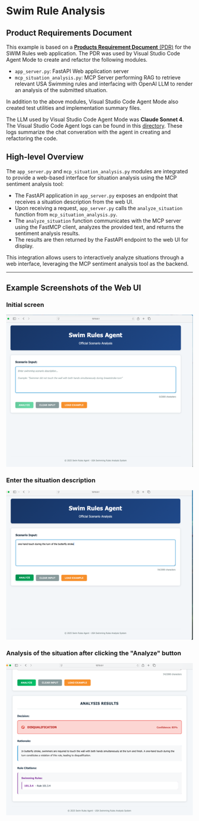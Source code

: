 # Swim Rule Analysis

## Product Requirements Document
This example is based on a [**Products Requirement Document** (PDR)](./product_requirements_doc.md) for the SWIM Rules web application.  The PDR was used by Visual Studio Code Agent Mode to create and refactor the following modules.
* `app_server.py`:  FastAPI Web application server
* `mcp_situation_analysis.py`:  MCP Server performing RAG to retrieve relevant USA Swimming rules and interfacing with OpenAI LLM to render an analysis of the submitted situation.

In addition to the above modules, Visual Studio Code Agent Mode also created test utilities and implementation summary files.

The LLM used by Visual Studio Code Agent Mode was **Claude Sonnet 4**.  The Visual Studio Code Agent logs can be found in this [directory](./vsc_agent_logs). These logs summarize the chat converation with the agent in creating and refactoring the code. 


## High-level Overview

The `app_server.py` and `mcp_situation_analysis.py` modules are integrated to provide a web-based interface for situation analysis using the MCP sentiment analysis tool:

- The FastAPI application in `app_server.py` exposes an endpoint that receives a situation description from the web UI.
- Upon receiving a request, `app_server.py` calls the `analyze_situation` function from `mcp_situation_analysis.py`.
- The `analyze_situation` function communicates with the MCP server using the FastMCP client, analyzes the provided text, and returns the sentiment analysis results.
- The results are then returned by the FastAPI endpoint to the web UI for display.

This integration allows users to interactively analyze situations through a web interface, leveraging the MCP sentiment analysis tool as the backend.

---

## Example Screenshots of the Web UI

### Initial screen
![Screenshot 1](./images/swim_web1.png)

### Enter the situation description
![Screenshot 2](./images/swim_web2.png)

### Analysis of the situation after clicking the "Analyze" button
![Screenshot 3](./images/swim_web3.png)


